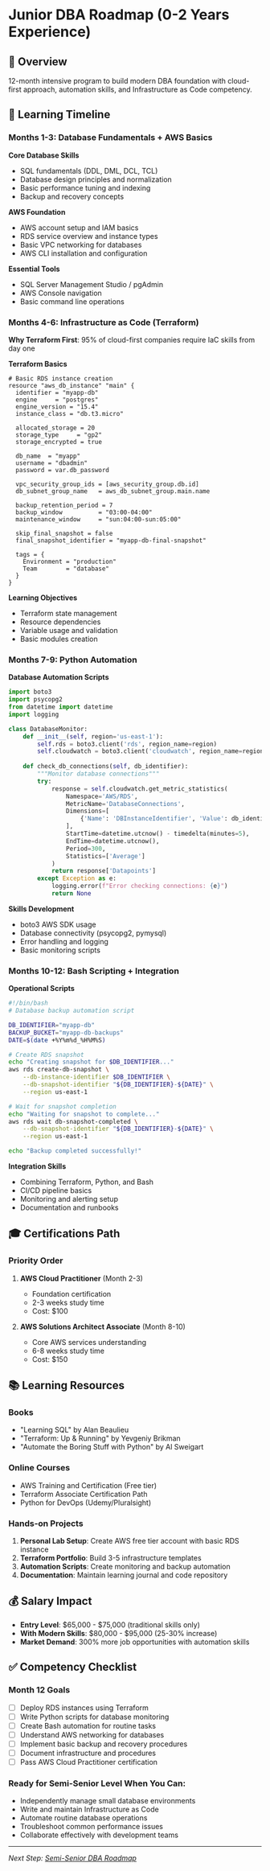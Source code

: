 # Junior DBA Roadmap (0-2 Years Experience)

## 🎯 Overview
12-month intensive program to build modern DBA foundation with cloud-first approach, automation skills, and Infrastructure as Code competency.

## 📅 Learning Timeline

### Months 1-3: Database Fundamentals + AWS Basics
**Core Database Skills**
- SQL fundamentals (DDL, DML, DCL, TCL)
- Database design principles and normalization
- Basic performance tuning and indexing
- Backup and recovery concepts

**AWS Foundation**
- AWS account setup and IAM basics
- RDS service overview and instance types
- Basic VPC networking for databases
- AWS CLI installation and configuration

**Essential Tools**
- SQL Server Management Studio / pgAdmin
- AWS Console navigation
- Basic command line operations

### Months 4-6: Infrastructure as Code (Terraform)
**Why Terraform First**: 95% of cloud-first companies require IaC skills from day one

**Terraform Basics**
```hcl
# Basic RDS instance creation
resource "aws_db_instance" "main" {
  identifier = "myapp-db"
  engine     = "postgres"
  engine_version = "15.4"
  instance_class = "db.t3.micro"
  
  allocated_storage = 20
  storage_type     = "gp2"
  storage_encrypted = true
  
  db_name  = "myapp"
  username = "dbadmin"
  password = var.db_password
  
  vpc_security_group_ids = [aws_security_group.db.id]
  db_subnet_group_name   = aws_db_subnet_group.main.name
  
  backup_retention_period = 7
  backup_window          = "03:00-04:00"
  maintenance_window     = "sun:04:00-sun:05:00"
  
  skip_final_snapshot = false
  final_snapshot_identifier = "myapp-db-final-snapshot"
  
  tags = {
    Environment = "production"
    Team        = "database"
  }
}
```

**Learning Objectives**
- Terraform state management
- Resource dependencies
- Variable usage and validation
- Basic modules creation

### Months 7-9: Python Automation
**Database Automation Scripts**
```python
import boto3
import psycopg2
from datetime import datetime
import logging

class DatabaseMonitor:
    def __init__(self, region='us-east-1'):
        self.rds = boto3.client('rds', region_name=region)
        self.cloudwatch = boto3.client('cloudwatch', region_name=region)
        
    def check_db_connections(self, db_identifier):
        """Monitor database connections"""
        try:
            response = self.cloudwatch.get_metric_statistics(
                Namespace='AWS/RDS',
                MetricName='DatabaseConnections',
                Dimensions=[
                    {'Name': 'DBInstanceIdentifier', 'Value': db_identifier}
                ],
                StartTime=datetime.utcnow() - timedelta(minutes=5),
                EndTime=datetime.utcnow(),
                Period=300,
                Statistics=['Average']
            )
            return response['Datapoints']
        except Exception as e:
            logging.error(f"Error checking connections: {e}")
            return None
```

**Skills Development**
- boto3 AWS SDK usage
- Database connectivity (psycopg2, pymysql)
- Error handling and logging
- Basic monitoring scripts

### Months 10-12: Bash Scripting + Integration
**Operational Scripts**
```bash
#!/bin/bash
# Database backup automation script

DB_IDENTIFIER="myapp-db"
BACKUP_BUCKET="myapp-db-backups"
DATE=$(date +%Y%m%d_%H%M%S)

# Create RDS snapshot
echo "Creating snapshot for $DB_IDENTIFIER..."
aws rds create-db-snapshot \
    --db-instance-identifier $DB_IDENTIFIER \
    --db-snapshot-identifier "${DB_IDENTIFIER}-${DATE}" \
    --region us-east-1

# Wait for snapshot completion
echo "Waiting for snapshot to complete..."
aws rds wait db-snapshot-completed \
    --db-snapshot-identifier "${DB_IDENTIFIER}-${DATE}" \
    --region us-east-1

echo "Backup completed successfully!"
```

**Integration Skills**
- Combining Terraform, Python, and Bash
- CI/CD pipeline basics
- Monitoring and alerting setup
- Documentation and runbooks

## 🎓 Certifications Path

### Priority Order
1. **AWS Cloud Practitioner** (Month 2-3)
   - Foundation certification
   - 2-3 weeks study time
   - Cost: $100

2. **AWS Solutions Architect Associate** (Month 8-10)
   - Core AWS services understanding
   - 6-8 weeks study time
   - Cost: $150

## 📚 Learning Resources

### Books
- "Learning SQL" by Alan Beaulieu
- "Terraform: Up & Running" by Yevgeniy Brikman
- "Automate the Boring Stuff with Python" by Al Sweigart

### Online Courses
- AWS Training and Certification (Free tier)
- Terraform Associate Certification Path
- Python for DevOps (Udemy/Pluralsight)

### Hands-on Projects
1. **Personal Lab Setup**: Create AWS free tier account with basic RDS instance
2. **Terraform Portfolio**: Build 3-5 infrastructure templates
3. **Automation Scripts**: Create monitoring and backup automation
4. **Documentation**: Maintain learning journal and code repository

## 💰 Salary Impact
- **Entry Level**: $65,000 - $75,000 (traditional skills only)
- **With Modern Skills**: $80,000 - $95,000 (25-30% increase)
- **Market Demand**: 300% more job opportunities with automation skills

## ✅ Competency Checklist

### Month 12 Goals
- [ ] Deploy RDS instances using Terraform
- [ ] Write Python scripts for database monitoring
- [ ] Create Bash automation for routine tasks
- [ ] Understand AWS networking for databases
- [ ] Implement basic backup and recovery procedures
- [ ] Document infrastructure and procedures
- [ ] Pass AWS Cloud Practitioner certification

### Ready for Semi-Senior Level When You Can:
- Independently manage small database environments
- Write and maintain Infrastructure as Code
- Automate routine database operations
- Troubleshoot common performance issues
- Collaborate effectively with development teams

---

*Next Step: [Semi-Senior DBA Roadmap](./semi-senior-dba-roadmap.md)*
